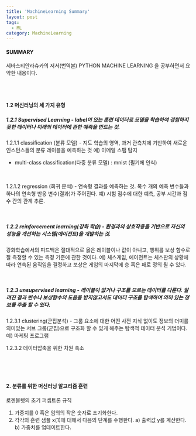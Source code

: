 ```yaml
---
title: 'MachineLearning Summary'
layout: post
tags:
  - ML
category: MachineLearning
---
```

#### SUMMARY
세바스티안라슈카의 저서(번역본) PYTHON MACHINE LEARNING 을 공부하면서 요약한 내용이다.

<br><br>

#### 1.2 머신러닝의 세 가지 유형
##### 1.2.1 Supervised Learning - label이 있는 훈련 데이터로 모델을 학습하여 경험하지 못한 데이터나 미래의 데이터에 관한 예측을 만드는 것.
1.2.1.1 classification (분류 모델) - 지도 학습의 영역, 과거 관측치에 기반하여 새로운 인스턴스들의 분류 레이블을 예측하는 것
예) 이메일 스팸 탐지
- multi-class classification(다중 분류 모델) : mnist (필기체 인식)

<br>

1.2.1.2 regression (회귀 분석) - 연속형 결과를 예측하는 것. 복수 개의 예측 변수들과 하나의 연속형 반응 변수(결과)가 주어진다.
예) 시험 점수에 대한 예측, 공부 시간과 점수 간의 관계 추론.

<br>

##### 1.2.2 reinforcement learning(강화 학습) - 환경과의 상호작용을 기반으로 자신의 성능을 개선하는 시스템(에이전트)을 개발하는 것.
강화학습에서의 피드백은 절대적으로 옳은 레이블이나 값이 아니고, 행위를 보상 함수로 잘 측정할 수 있는 측정 기준에 관한 것이다.
예) 체스게임, 에이전트는 체스판의 상황에 따라 연속된 움직임을 결정하고 보상은 게임의 마지막에 승 혹은 패로 정의 될 수 있다.

<br>

##### 1.2.3 unsupervised learning - 레이블이 없거나 구조를 모르는 데이터를 다룬다. 알려진 결과 변수나 보상함수의 도움을 받지않고서도 데이터 구조를 탐색하여 의미 있는 정보를 추출 할 수 있다.

1.2.3.1 clustering(군집분석) - 그룹 요소에 대한 어떤 사전 지식 없이도 정보의 더미를 의미있는 서브 그룹(군집)으로 구조화 할 수 있게 해주는
탐색적 데이터 분석 기법이다.
예) 마케팅 프로그램

1.2.3.2 데이터압축을 위한 차원 축소

<br><br><br>

#### 2. 분류를 위한 머신러닝 알고리즘 훈련

로젠블렛의 초기 퍼셉트론 규칙
1) 가중치를 0 혹은 임의의 작은 숫자로 초기화한다.
2) 각각의 훈련 샘플 x(1)에 대해서 다음의 단계를 수행한다.
	 a) 출력값 y를 계산한다.
	 b) 가중치를 업데이트한다.
